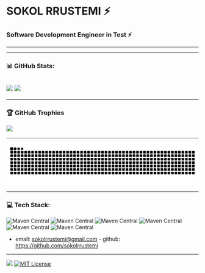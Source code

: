 


<h1 center="right"> SOKOL RRUSTEMI ⚡</h1> 
<h3 center="right"> Software Development Engineer in Test ⚡</h3> 

---
---

### 📊 GitHub Stats:
![](https://github-readme-stats.vercel.app/api?username=sokolrrustemi&theme=dark&include_all_commits=true&count_public=true)
![](https://github-readme-stats.vercel.app/api/top-langs/username=sokolrrustemi&theme=dark&hide=javascript,html&include_all_commits=true&count_private=true)
---
---
### 🏆 GitHub Trophies
 ![](https://github-profile-trophy.vercel.app/?username=sokolrrustemi&theme=radical&no-frame=true&no-bg=false&margin-w=4)

---
 ![](https://github.com/BEPb/BEPb/raw/output/github-contribution-grid-snake.svg)

---
### 💻 Tech Stack:
![Maven Central](https://img.shields.io/maven-central/v/org.seleniumhq.selenium/selenium-java?versionSuffix=4.11.0&label=Selenium)
![Maven Central](https://img.shields.io/maven-central/v/io.cucumber/cucumber-java?versionSuffix=7.9.0&label=Cucumber)
![Maven Central](https://img.shields.io/maven-central/v/org.testng/testng?versionSuffix=7.7.0&label=TestNG)
![Maven Central](https://img.shields.io/maven-central/v/org.slf4j/slf4j-api?versionSuffix=1.8.0-beta2&label=Slf4j)
![Maven Central](https://img.shields.io/maven-central/v/org.apache.commons/commons-lang3?versionSuffix=3.12.0&label=Apache%20Commons)
![Maven Central](https://img.shields.io/maven-central/v/tech.grasshopper/extentreports-cucumber7-adapter?versionSuffix=1.9.2&label=Grashopper)


- email:  sokolrrustemi@gmail.com - github: https://github.com/sokolrrustemi
---

[![](https://visitor-badge.laobi.icu/badge?page_id=sokolrrustemi)](#)
[![MIT License](https://img.shields.io/badge/License-MIT-green.svg)](https://choosealicense.com/licenses/mit/)

